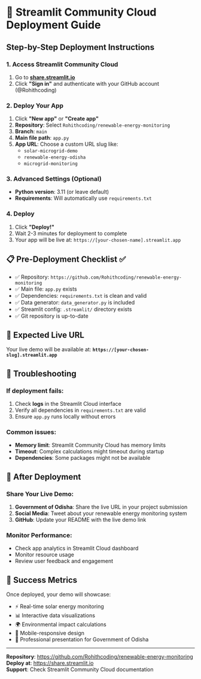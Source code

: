 # 🚀 Streamlit Community Cloud Deployment Guide

## Step-by-Step Deployment Instructions

### 1. Access Streamlit Community Cloud
1. Go to **[share.streamlit.io](https://share.streamlit.io)**
2. Click **"Sign in"** and authenticate with your GitHub account (@Rohithcoding)

### 2. Deploy Your App
1. Click **"New app"** or **"Create app"** 
2. **Repository**: Select `Rohithcoding/renewable-energy-monitoring`
3. **Branch**: `main`
4. **Main file path**: `app.py`
5. **App URL**: Choose a custom URL slug like:
   - `solar-microgrid-demo`
   - `renewable-energy-odisha`
   - `microgrid-monitoring`

### 3. Advanced Settings (Optional)
- **Python version**: 3.11 (or leave default)
- **Requirements**: Will automatically use `requirements.txt`

### 4. Deploy
1. Click **"Deploy!"**
2. Wait 2-3 minutes for deployment to complete
3. Your app will be live at: `https://[your-chosen-name].streamlit.app`

## 📋 Pre-Deployment Checklist ✅

- ✅ Repository: `https://github.com/Rohithcoding/renewable-energy-monitoring`
- ✅ Main file: `app.py` exists
- ✅ Dependencies: `requirements.txt` is clean and valid
- ✅ Data generator: `data_generator.py` is included
- ✅ Streamlit config: `.streamlit/` directory exists
- ✅ Git repository is up-to-date

## 🎯 Expected Live URL
Your live demo will be available at:
**`https://[your-chosen-slug].streamlit.app`**

## 🔧 Troubleshooting

### If deployment fails:
1. Check **logs** in the Streamlit Cloud interface
2. Verify all dependencies in `requirements.txt` are valid
3. Ensure `app.py` runs locally without errors

### Common issues:
- **Memory limit**: Streamlit Community Cloud has memory limits
- **Timeout**: Complex calculations might timeout during startup
- **Dependencies**: Some packages might not be available

## 📱 After Deployment

### Share Your Live Demo:
1. **Government of Odisha**: Share the live URL in your project submission
2. **Social Media**: Tweet about your renewable energy monitoring system
3. **GitHub**: Update your README with the live demo link

### Monitor Performance:
- Check app analytics in Streamlit Cloud dashboard
- Monitor resource usage
- Review user feedback and engagement

## 🎉 Success Metrics

Once deployed, your demo will showcase:
- ⚡ Real-time solar energy monitoring
- 📊 Interactive data visualizations
- 🌍 Environmental impact calculations
- 📱 Mobile-responsive design
- 🏢 Professional presentation for Government of Odisha

---

**Repository**: https://github.com/Rohithcoding/renewable-energy-monitoring  
**Deploy at**: https://share.streamlit.io  
**Support**: Check Streamlit Community Cloud documentation